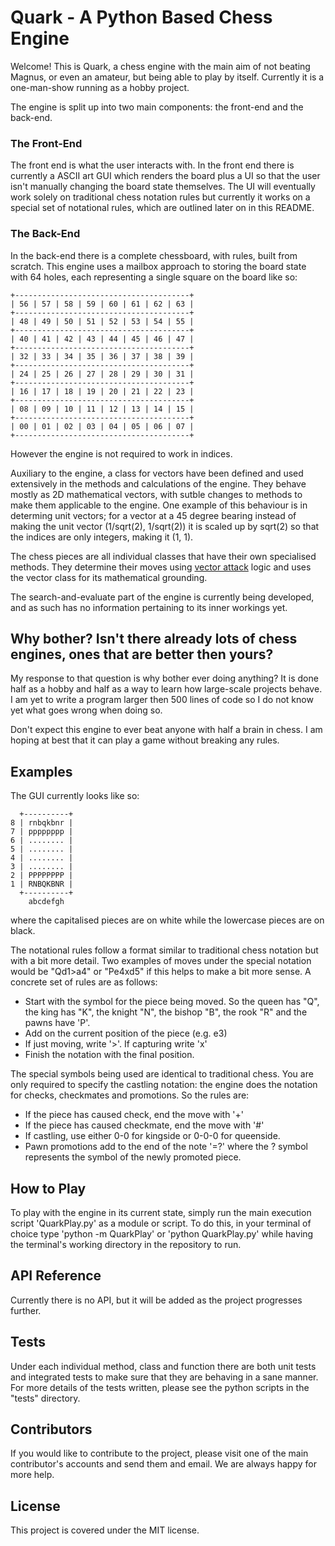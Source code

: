 # Quark - A Python Based Chess Engine

Welcome! This is Quark, a chess engine with the main aim of not beating Magnus, or even an amateur, but being able to play by itself. Currently it is a one-man-show running as a hobby project.

The engine is split up into two main components: the front-end and the back-end.

### The Front-End
The front end is what the user interacts with. In the front end there is currently a ASCII art GUI which renders the board plus a UI so that the user isn't manually changing the board state themselves. The UI will eventually work solely on traditional chess notation rules but currently it works on a special set of notational rules, which are outlined later on in this README.

### The Back-End
In the back-end there is a complete chessboard, with rules, built from scratch. This engine uses a mailbox approach to storing the board state with 64 holes, each representing a single square on the board like so:

<!-- language: lang-none -->
    +---------------------------------------+
    | 56 | 57 | 58 | 59 | 60 | 61 | 62 | 63 |
    +---------------------------------------+
    | 48 | 49 | 50 | 51 | 52 | 53 | 54 | 55 |
    +---------------------------------------+
    | 40 | 41 | 42 | 43 | 44 | 45 | 46 | 47 |
    +---------------------------------------+
    | 32 | 33 | 34 | 35 | 36 | 37 | 38 | 39 |
    +---------------------------------------+
    | 24 | 25 | 26 | 27 | 28 | 29 | 30 | 31 |
    +---------------------------------------+
    | 16 | 17 | 18 | 19 | 20 | 21 | 22 | 23 |
    +---------------------------------------+
    | 08 | 09 | 10 | 11 | 12 | 13 | 14 | 15 |
    +---------------------------------------+
    | 00 | 01 | 02 | 03 | 04 | 05 | 06 | 07 |
    +---------------------------------------+

However the engine is not required to work in indices.

Auxiliary to the engine, a class for vectors have been defined and used extensively in the methods and calculations of the engine. They behave mostly as 2D mathematical vectors, with sutble changes to methods to make them applicable to the engine. One example of this behaviour is in determing unit vectors; for a vector at a 45 degree bearing instead of making the unit vector (1/sqrt(2), 1/sqrt(2)) it is scaled up by sqrt(2) so that the indices are only integers, making it (1, 1).

The chess pieces are all individual classes that have their own specialised methods. They determine their moves using [vector attack](https://chessprogramming.wikispaces.com/Vector+Attacks) logic and uses the vector class for its mathematical grounding.

The search-and-evaluate part of the engine is currently being developed, and as such has no information pertaining to its inner workings yet.

## Why bother? Isn't there already lots of chess engines, ones that are better then yours?

My response to that question is why bother ever doing anything? It is done half as a hobby and half as a way to learn how large-scale projects behave. I am yet to write a program larger then 500 lines of code so I do not know yet what goes wrong when doing so.

Don't expect this engine to ever beat anyone with half a brain in chess. I am hoping at best that it can play a game without breaking any rules.

## Examples

The GUI currently looks like so:
<!-- language: lang-none -->
      +----------+
    8 | rnbqkbnr |
    7 | pppppppp |
    6 | ........ |
    5 | ........ |
    4 | ........ |
    3 | ........ |
    2 | PPPPPPPP |
    1 | RNBQKBNR |
      +----------+
        abcdefgh

where the capitalised pieces are on white while the lowercase pieces are on black.

The notational rules follow a format similar to traditional chess notation but with a bit more detail. Two examples of moves under the special notation would be "Qd1>a4" or "Pe4xd5" if this helps to make a bit more sense. A concrete set of rules are as follows:
  - Start with the symbol for the piece being moved. So the queen has "Q", the king has "K", the knight "N", the bishop "B", the rook "R" and the pawns have 'P'.
  - Add on the current position of the piece (e.g. e3)
  - If just moving, write '>'. If capturing write 'x'
  - Finish the notation with the final position.

The special symbols being used are identical to traditional chess. You are only required to specify the castling notation: the engine does the notation for checks, checkmates and promotions. So the rules are:
  - If the piece has caused check, end the move with '+'
  - If the piece has caused checkmate, end the move with '#'
  - If castling, use either 0-0 for kingside or 0-0-0 for queenside.
  - Pawn promotions add to the end of the note '=?' where the ? symbol represents the symbol of the newly promoted piece.

## How to Play
To play with the engine in its current state, simply run the main execution script 'QuarkPlay.py' as a module or script. To do this, in your terminal of choice type 'python -m QuarkPlay' or 'python QuarkPlay.py' while having the terminal's working directory in the repository to run.

## API Reference

Currently there is no API, but it will be added as the project progresses further.

## Tests

Under each individual method, class and function there are both unit tests and integrated tests to make sure that they are behaving in a sane manner. For more details of the tests written, please see the python scripts in the "tests" directory.

## Contributors

If you would like to contribute to the project, please visit one of the main contributor's accounts and send them and email. We are always happy for more help.

## License

This project is covered under the MIT license.
